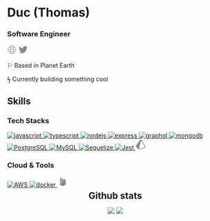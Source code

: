 # Duc (Thomas)

### Software Engineer

<a aligh="left" href="https://www.ad0x99.com" target="_blank" rel="noreferrer noopener"><img src="https://raw.githubusercontent.com/0xShapeShifter/dev-story/master/public/images/socials/globe.svg" alt="Website" width="22" height="22" /></a>
<a aligh="left" href="https://twitter.com/ad0x99" target="_blank" rel="noreferrer noopener"><img src="https://raw.githubusercontent.com/0xShapeShifter/dev-story/master/public/images/socials/twitter.svg" alt="Twitter" width="22" height="22" /></a>

⚐ Based in Planet Earth

ϟ Currently building something cool

## Skills

<h3>Tech Stacks</h3>
<a href="https://developer.mozilla.org/en-US/docs/Web/JavaScript" target="_blank">
<img src="https://img.shields.io/badge/Javascript-F7DF1E.svg?style=for-the-badge&logo=javascript&logoColor=black"
      alt="javascript"/>
</a>
<a href="https://www.typescriptlang.org/" target="_blank">
<img src="https://img.shields.io/badge/typescript-3178C6.svg?style=for-the-badge&logo=typescript&logoColor=white"
      alt="typescript"/>
</a>
<a href="https://nodejs.org" target="_blank">
<img src="https://img.shields.io/badge/node.js-339933.svg?style=for-the-badge&logo=nodedotjs&logoColor=white"
      alt="nodejs"/>
</a>
<a href="https://expressjs.com" target="_blank">
<img src="https://img.shields.io/badge/express-000000.svg?style=for-the-badge&logo=express&logoColor=white"
      alt="express" />
<a href="https://graphql.org" target="_blank">
<img src="https://img.shields.io/badge/graphql-E10098.svg?style=for-the-badge&logo=graphql&logoColor=white" alt="graphql" />
</a>
<a href="https://www.mongodb.com/" target="_blank">
<img src="https://img.shields.io/badge/mongodb-47A248.svg?style=for-the-badge&logo=mongodb&logoColor=white"
      alt="mongodb"/>
</a>
<a href="https://www.postgresql.org/" target="_blank">
<img src="https://img.shields.io/badge/PostgreSQL-316192?style=for-the-badge&logo=postgresql&logoColor=white"
      alt="PostgreSQL"/>
</a>
<a href="https://www.mysql.com/" target="_blank">
<img src="https://img.shields.io/badge/MySQL-00000F?style=for-the-badge&logo=mysql&logoColor=white"
      alt="MySQL"/>
</a>
<a href="https://sequelize.org/" target="_blank">
<img src="https://img.shields.io/badge/Sequelize-52B0E7?style=for-the-badge&logo=Sequelize&logoColor=white"
      alt="Sequelize"/>
</a>
<a href="https://jestjs.io/" target="_blank">
<img src="https://img.shields.io/badge/Jest-323330?style=for-the-badge&logo=Jest&logoColor=white"
      alt="Jest"/>
</a>
<a href="http://prisma.io" target="_blank" rel="noreferrer noopener"><img src="https://raw.githubusercontent.com/0xShapeShifter/dev-story/master/public/images/skills/backend/prisma.svg" alt="Prisma" width="25" height="25" /></a>

<h3>Cloud & Tools</h3>
<a href="https://aws.amazon.com/" target="_blank">
<img  src="https://img.shields.io/badge/Amazon_AWS-FF9900?style=for-the-badge&logo=amazonaws&logoColor=white" alt="AWS"/>
</a>
<a href="https://www.docker.com/" target="_blank">
<img src="https://img.shields.io/badge/docker-2496ED.svg?style=for-the-badge&logo=docker&logoColor=white"
      alt="docker"/>
</a>
<a href="https://firebase.google.com" target="_blank" rel="noreferrer noopener"><img src="https://raw.githubusercontent.com/0xShapeShifter/dev-story/master/public/images/skills/backend/firebase.svg" alt="Firebase" width="25" height="25" /></a>

<div align="center">
<h2 align="center" style="margin: 5px 10px;">Github stats</h2>

[![](https://github-readme-stats.vercel.app/api?username=ad0x99&show_icons=true&theme=tokyonight&hide_border=true&locale=en)](https://github.com/ad0x99)
[![](https://github-readme-streak-stats.herokuapp.com/?user=ad0x99&theme=material-palenight)](https://github.com/ad0x99)
<!-- <a href="https://app.daily.dev/thomas0x99"><img src="https://github.com/ad0x99/ad0x99/blob/main/devcard.svg" width="350" alt="Thomas's Dev Card"/></a> -->

</div>
